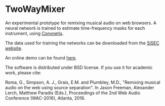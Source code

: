 TwoWayMixer
==========

An experimental prototype for remixing musical audio on web browsers. A neural network is trained to estimate time-frequency masks for each instrument, using [Convnetjs](http://cs.stanford.edu/people/karpathy/convnetjs/).

The data used for training the networks can be downloaded from the [SiSEC website](http://sisec.inria.fr/sisec-2015/2015-professionally-produced-music-recordings/).

An online demo can be found [here](cvssp.org/projects/maruss/webmaruss/).

The software is distributed under BSD license. If you use it for academic work, please cite:

Roma, G., Simpson, A. J., Grais, E.M. and Plumbley, M.D., "Remixing musical audio on the web using source separation". In Jason Freeman, Alexander Lerch, Matthew Paradis (Eds.), Proceedings of the 2nd Web Audio Conference (WAC-2016), Atlanta, 2016. 

